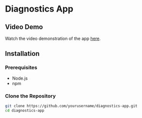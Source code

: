 # Diagnostics App

## Video Demo
Watch the video demonstration of the app [here](https://www.awesomescreenshot.com/video/32607227?key=001983883d9df1a9ed7246b7fe95b3c8).


## Installation

### Prerequisites
- Node.js
- npm

### Clone the Repository
```bash
git clone https://github.com/yourusername/diagnostics-app.git
cd diagnostics-app
